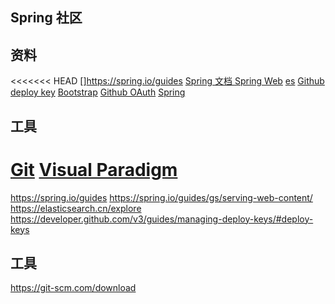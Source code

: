 ## Spring 社区

## 资料
<<<<<<< HEAD
[]https://spring.io/guides
[Spring 文档 ](https://spring.io/guides/gs/serving-web-content/)
[Spring Web](https://elasticsearch.cn/explore)
[es](https://elasticsearch.cn/explore)
[Github deploy key](https://developer.github.com/v3/guides/managing-deploy-keys/#deploy-keys/)
[Bootstrap](https://v3.bootcss.com/getting-started/)
[Github OAuth](https://developer.github.com/apps/building-oauth-apps/creating-an-oauth-app/)
[Spring](https://docs.spring.io/spring-boot/docs/2.0.0.RC1/reference/htmlsingle/#boot-features-embedded-database-support)

## 工具
[Git](https://git-scm.com/download)
[Visual Paradigm](https://www.visual-paradigm.com)
=======
https://spring.io/guides
https://spring.io/guides/gs/serving-web-content/
https://elasticsearch.cn/explore
https://developer.github.com/v3/guides/managing-deploy-keys/#deploy-keys

## 工具
https://git-scm.com/download


